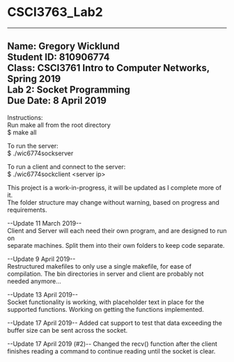 # CSCI3763_Lab2  
-------------------------------------------------------------------------------  
 Name:       Gregory Wicklund  
 Student ID: 810906774  
 Class:      CSCI3761 Intro to Computer Networks, Spring 2019  
 Lab 2:      Socket Programming  
 Due Date:   8 April 2019  
-------------------------------------------------------------------------------  

Instructions:  
Run make all from the root directory  
$ make all

To run the server:  
$ ./wic6774sockserver

To run a client and connect to the server:  
$ ./wic6774sockclient \<server ip\>


This project is a work-in-progress, it will be updated as I complete more of it.  
The folder structure may change without warning, based on progress and requirements.  

--Update 11 March 2019--  
Client and Server will each need their own program, and are designed to run on  
separate machines. Split them into their own folders to keep code separate.

--Update 9 April 2019--  
Restructured makefiles to only use a single makefile, for ease of compilation.  The bin directories in server and client are probably not needed anymore...

--Update 13 April 2019--  
Socket functionality is working, with placeholder text in place for the supported functions. Working on getting the functions implemented.

--Update 17 April 2019--
Added cat support to test that data exceeding the buffer size can be sent
across the socket.  

--Update 17 April 2019 (#2)--
Changed the recv() function after the client finishes reading a command to
continue reading until the socket is clear.
